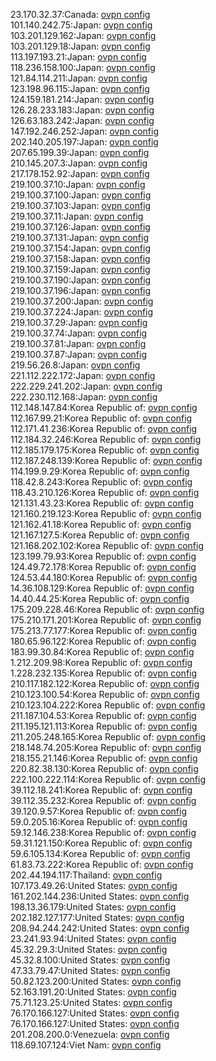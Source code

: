 23.170.32.37:Canada: [ovpn config](vpn/23_170_32_37.ovpn)  
101.140.242.75:Japan: [ovpn config](vpn/101_140_242_75.ovpn)  
103.201.129.162:Japan: [ovpn config](vpn/103_201_129_162.ovpn)  
103.201.129.18:Japan: [ovpn config](vpn/103_201_129_18.ovpn)  
113.197.193.21:Japan: [ovpn config](vpn/113_197_193_21.ovpn)  
118.236.158.100:Japan: [ovpn config](vpn/118_236_158_100.ovpn)  
121.84.114.211:Japan: [ovpn config](vpn/121_84_114_211.ovpn)  
123.198.96.115:Japan: [ovpn config](vpn/123_198_96_115.ovpn)  
124.159.181.214:Japan: [ovpn config](vpn/124_159_181_214.ovpn)  
126.28.233.183:Japan: [ovpn config](vpn/126_28_233_183.ovpn)  
126.63.183.242:Japan: [ovpn config](vpn/126_63_183_242.ovpn)  
147.192.246.252:Japan: [ovpn config](vpn/147_192_246_252.ovpn)  
202.140.205.197:Japan: [ovpn config](vpn/202_140_205_197.ovpn)  
207.65.199.39:Japan: [ovpn config](vpn/207_65_199_39.ovpn)  
210.145.207.3:Japan: [ovpn config](vpn/210_145_207_3.ovpn)  
217.178.152.92:Japan: [ovpn config](vpn/217_178_152_92.ovpn)  
219.100.37.10:Japan: [ovpn config](vpn/219_100_37_10.ovpn)  
219.100.37.100:Japan: [ovpn config](vpn/219_100_37_100.ovpn)  
219.100.37.103:Japan: [ovpn config](vpn/219_100_37_103.ovpn)  
219.100.37.11:Japan: [ovpn config](vpn/219_100_37_11.ovpn)  
219.100.37.126:Japan: [ovpn config](vpn/219_100_37_126.ovpn)  
219.100.37.131:Japan: [ovpn config](vpn/219_100_37_131.ovpn)  
219.100.37.154:Japan: [ovpn config](vpn/219_100_37_154.ovpn)  
219.100.37.158:Japan: [ovpn config](vpn/219_100_37_158.ovpn)  
219.100.37.159:Japan: [ovpn config](vpn/219_100_37_159.ovpn)  
219.100.37.190:Japan: [ovpn config](vpn/219_100_37_190.ovpn)  
219.100.37.196:Japan: [ovpn config](vpn/219_100_37_196.ovpn)  
219.100.37.200:Japan: [ovpn config](vpn/219_100_37_200.ovpn)  
219.100.37.224:Japan: [ovpn config](vpn/219_100_37_224.ovpn)  
219.100.37.29:Japan: [ovpn config](vpn/219_100_37_29.ovpn)  
219.100.37.74:Japan: [ovpn config](vpn/219_100_37_74.ovpn)  
219.100.37.81:Japan: [ovpn config](vpn/219_100_37_81.ovpn)  
219.100.37.87:Japan: [ovpn config](vpn/219_100_37_87.ovpn)  
219.56.26.8:Japan: [ovpn config](vpn/219_56_26_8.ovpn)  
221.112.222.172:Japan: [ovpn config](vpn/221_112_222_172.ovpn)  
222.229.241.202:Japan: [ovpn config](vpn/222_229_241_202.ovpn)  
222.230.112.168:Japan: [ovpn config](vpn/222_230_112_168.ovpn)  
112.148.147.84:Korea Republic of: [ovpn config](vpn/112_148_147_84.ovpn)  
112.167.99.21:Korea Republic of: [ovpn config](vpn/112_167_99_21.ovpn)  
112.171.41.236:Korea Republic of: [ovpn config](vpn/112_171_41_236.ovpn)  
112.184.32.246:Korea Republic of: [ovpn config](vpn/112_184_32_246.ovpn)  
112.185.179.175:Korea Republic of: [ovpn config](vpn/112_185_179_175.ovpn)  
112.187.248.139:Korea Republic of: [ovpn config](vpn/112_187_248_139.ovpn)  
114.199.9.29:Korea Republic of: [ovpn config](vpn/114_199_9_29.ovpn)  
118.42.8.243:Korea Republic of: [ovpn config](vpn/118_42_8_243.ovpn)  
118.43.210.126:Korea Republic of: [ovpn config](vpn/118_43_210_126.ovpn)  
121.131.43.23:Korea Republic of: [ovpn config](vpn/121_131_43_23.ovpn)  
121.160.219.123:Korea Republic of: [ovpn config](vpn/121_160_219_123.ovpn)  
121.162.41.18:Korea Republic of: [ovpn config](vpn/121_162_41_18.ovpn)  
121.167.127.5:Korea Republic of: [ovpn config](vpn/121_167_127_5.ovpn)  
121.168.202.102:Korea Republic of: [ovpn config](vpn/121_168_202_102.ovpn)  
123.199.79.93:Korea Republic of: [ovpn config](vpn/123_199_79_93.ovpn)  
124.49.72.178:Korea Republic of: [ovpn config](vpn/124_49_72_178.ovpn)  
124.53.44.180:Korea Republic of: [ovpn config](vpn/124_53_44_180.ovpn)  
14.36.108.129:Korea Republic of: [ovpn config](vpn/14_36_108_129.ovpn)  
14.40.44.25:Korea Republic of: [ovpn config](vpn/14_40_44_25.ovpn)  
175.209.228.46:Korea Republic of: [ovpn config](vpn/175_209_228_46.ovpn)  
175.210.171.201:Korea Republic of: [ovpn config](vpn/175_210_171_201.ovpn)  
175.213.77.177:Korea Republic of: [ovpn config](vpn/175_213_77_177.ovpn)  
180.65.96.122:Korea Republic of: [ovpn config](vpn/180_65_96_122.ovpn)  
183.99.30.84:Korea Republic of: [ovpn config](vpn/183_99_30_84.ovpn)  
1.212.209.98:Korea Republic of: [ovpn config](vpn/1_212_209_98.ovpn)  
1.228.232.135:Korea Republic of: [ovpn config](vpn/1_228_232_135.ovpn)  
210.117.182.122:Korea Republic of: [ovpn config](vpn/210_117_182_122.ovpn)  
210.123.100.54:Korea Republic of: [ovpn config](vpn/210_123_100_54.ovpn)  
210.123.104.222:Korea Republic of: [ovpn config](vpn/210_123_104_222.ovpn)  
211.187.104.53:Korea Republic of: [ovpn config](vpn/211_187_104_53.ovpn)  
211.195.121.113:Korea Republic of: [ovpn config](vpn/211_195_121_113.ovpn)  
211.205.248.165:Korea Republic of: [ovpn config](vpn/211_205_248_165.ovpn)  
218.148.74.205:Korea Republic of: [ovpn config](vpn/218_148_74_205.ovpn)  
218.155.21.146:Korea Republic of: [ovpn config](vpn/218_155_21_146.ovpn)  
220.82.38.130:Korea Republic of: [ovpn config](vpn/220_82_38_130.ovpn)  
222.100.222.114:Korea Republic of: [ovpn config](vpn/222_100_222_114.ovpn)  
39.112.18.241:Korea Republic of: [ovpn config](vpn/39_112_18_241.ovpn)  
39.112.35.232:Korea Republic of: [ovpn config](vpn/39_112_35_232.ovpn)  
39.120.9.57:Korea Republic of: [ovpn config](vpn/39_120_9_57.ovpn)  
59.0.205.16:Korea Republic of: [ovpn config](vpn/59_0_205_16.ovpn)  
59.12.146.238:Korea Republic of: [ovpn config](vpn/59_12_146_238.ovpn)  
59.31.121.150:Korea Republic of: [ovpn config](vpn/59_31_121_150.ovpn)  
59.6.105.134:Korea Republic of: [ovpn config](vpn/59_6_105_134.ovpn)  
61.83.73.222:Korea Republic of: [ovpn config](vpn/61_83_73_222.ovpn)  
202.44.194.117:Thailand: [ovpn config](vpn/202_44_194_117.ovpn)  
107.173.49.26:United States: [ovpn config](vpn/107_173_49_26.ovpn)  
161.202.144.236:United States: [ovpn config](vpn/161_202_144_236.ovpn)  
198.13.36.179:United States: [ovpn config](vpn/198_13_36_179.ovpn)  
202.182.127.177:United States: [ovpn config](vpn/202_182_127_177.ovpn)  
208.94.244.242:United States: [ovpn config](vpn/208_94_244_242.ovpn)  
23.241.93.94:United States: [ovpn config](vpn/23_241_93_94.ovpn)  
45.32.29.3:United States: [ovpn config](vpn/45_32_29_3.ovpn)  
45.32.8.100:United States: [ovpn config](vpn/45_32_8_100.ovpn)  
47.33.79.47:United States: [ovpn config](vpn/47_33_79_47.ovpn)  
50.82.123.200:United States: [ovpn config](vpn/50_82_123_200.ovpn)  
52.163.191.20:United States: [ovpn config](vpn/52_163_191_20.ovpn)  
75.71.123.25:United States: [ovpn config](vpn/75_71_123_25.ovpn)  
76.170.166.127:United States: [ovpn config](vpn/76_170_166_127.ovpn)  
76.170.166.127:United States: [ovpn config](vpn/76_170_166_127.ovpn)  
201.208.200.0:Venezuela: [ovpn config](vpn/201_208_200_0.ovpn)  
118.69.107.124:Viet Nam: [ovpn config](vpn/118_69_107_124.ovpn)  
